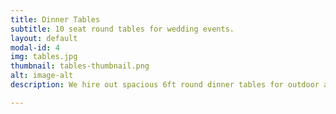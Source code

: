 ```yaml
---
title: Dinner Tables
subtitle: 10 seat round tables for wedding events.
layout: default
modal-id: 4
img: tables.jpg
thumbnail: tables-thumbnail.png
alt: image-alt
description: We hire out spacious 6ft round dinner tables for outdoor and indoor events. These tables can accomodate upto ten people plus they have foldable legs which makes them highly portable and easier to transport. Very soon we will be adding Rectangular and Cocktail tables to our inventory to accomodate your extra needs.

---
```


